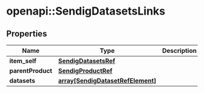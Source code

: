 # openapi::SendigDatasetsLinks


## Properties
Name | Type | Description | Notes
------------ | ------------- | ------------- | -------------
**item_self** | [**SendigDatasetsRef**](SendigDatasetsRef.md) |  | [optional] 
**parentProduct** | [**SendigProductRef**](SendigProductRef.md) |  | [optional] 
**datasets** | [**array[SendigDatasetRefElement]**](SendigDatasetRefElement.md) |  | [optional] 


